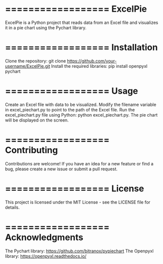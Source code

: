 ==================
ExcelPie
==================

ExcelPie is a Python project that reads data from an Excel file and visualizes it in a pie chart using the Pychart library.

==================
Installation
==================
Clone the repository: git clone https://github.com/your-username/ExcelPie.git
Install the required libraries: pip install openpyxl pychart

==================
Usage
==================
Create an Excel file with data to be visualized.
Modify the filename variable in excel_piechart.py to point to the path of the Excel file.
Run the excel_piechart.py file using Python: python excel_piechart.py.
The pie chart will be displayed on the screen.

==================
Contributing
==================
Contributions are welcome! If you have an idea for a new feature or find a bug, please create a new issue or submit a pull request.

==================
License
==================
This project is licensed under the MIT License - see the LICENSE file for details.

==================
Acknowledgments
==================
The Pychart library: https://github.com/bitranox/pypiechart
The Openpyxl library: https://openpyxl.readthedocs.io/
